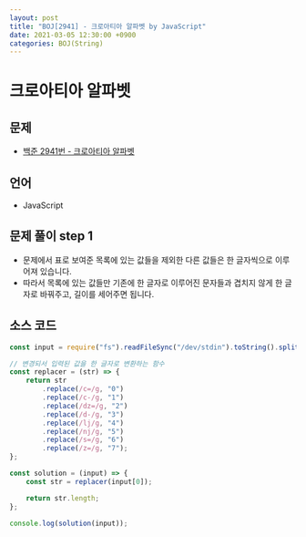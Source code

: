 ```yaml
---
layout: post
title: "BOJ[2941] - 크로아티아 알파벳 by JavaScript"
date: 2021-03-05 12:30:00 +0900
categories: BOJ(String)
---
```


# 크로아티아 알파벳

## 문제

- [백준 2941번 - 크로아티아 알파벳](https://www.acmicpc.net/problem/2941)

## 언어

- JavaScript

## 문제 풀이 step 1

- 문제에서 표로 보여준 목록에 있는 값들을 제외한 다른 값들은 한 글자씩으로 이루어져 있습니다.
- 따라서 목록에 있는 값들만 기존에 한 글자로 이루어진 문자들과 겹치지 않게 한 글자로 바꿔주고, 길이를 세어주면 됩니다.

## 소스 코드

```jsx
const input = require("fs").readFileSync("/dev/stdin").toString().split("\n");

// 변경되서 입력된 값을 한 글자로 변환하는 함수
const replacer = (str) => {
	return str
		.replace(/c=/g, "0")
		.replace(/c-/g, "1")
		.replace(/dz=/g, "2")
		.replace(/d-/g, "3")
		.replace(/lj/g, "4")
		.replace(/nj/g, "5")
		.replace(/s=/g, "6")
		.replace(/z=/g, "7");
};

const solution = (input) => {
	const str = replacer(input[0]);

	return str.length;
};

console.log(solution(input));
```
